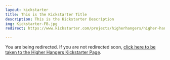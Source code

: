 ```yaml
---
layout: kickstarter
title: This is the Kickstarter Title
description: This is the Kickstarter Description
img: Kickstarter-FB.jpg
redirect: https://www.kickstarter.com/projects/higherhangers/higher-hangers-space-saving-closet-organization-re?utm_source=facebook&utm_medium=cpc&utm_campaign=Kickstarter+v6&utm_content=2016-03-14+2+%2810%216042322654643%21qwaya%210%29&utm_term=HDF+%231+Seller+35-65+Link+Clicks+-+20

---
```


You are being redirected. If you are not redirected soon, <a href="{{ page.redirect }}">click here to be taken to the Higher Hangers Kickstarter Page</a>.

